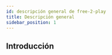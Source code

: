 ```yaml
---
id: descripción general de free-2-play
title: Descripción general
sidebar_position: 1
---
```


## Introducción
